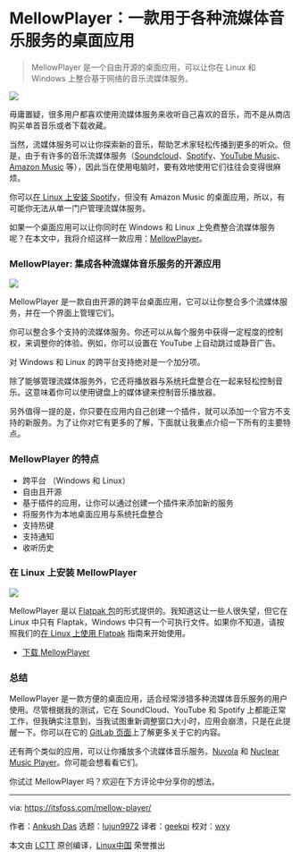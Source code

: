 [#]: collector: (lujun9972)
[#]: translator: (geekpi)
[#]: reviewer: (wxy)
[#]: publisher: (wxy)
[#]: url: (https://linux.cn/article-12759-1.html)
[#]: subject: (MellowPlayer is a Desktop App for Various Streaming Music Services)
[#]: via: (https://itsfoss.com/mellow-player/)
[#]: author: (Ankush Das https://itsfoss.com/author/ankush/)

MellowPlayer：一款用于各种流媒体音乐服务的桌面应用
======

> MellowPlayer 是一个自由开源的桌面应用，可以让你在 Linux 和 Windows 上整合基于网络的音乐流媒体服务。

![][8]

毋庸置疑，很多用户都喜欢使用流媒体服务来收听自己喜欢的音乐，而不是从商店购买单首音乐或者下载收藏。

当然，流媒体服务可以让你探索新的音乐，帮助艺术家轻松传播到更多的听众。但是，由于有许多的音乐流媒体服务（[Soundcloud][1]、[Spotify][2]、[YouTube Music][3]、[Amazon Music][4] 等），因此当在使用电脑时，要有效地使用它们往往会变得很麻烦。

你可以[在 Linux 上安装 Spotify][5]，但没有 Amazon Music 的桌面应用，所以，有可能你无法从单一门户管理流媒体服务。

如果一个桌面应用可以让你同时在 Windows 和 Linux 上免费整合流媒体服务呢？在本文中，我将介绍这样一款应用：[MellowPlayer][6]。

### MellowPlayer: 集成各种流媒体音乐服务的开源应用

![][7]

MellowPlayer 是一款自由开源的跨平台桌面应用，它可以让你整合多个流媒体服务，并在一个界面上管理它们。

你可以整合多个支持的流媒体服务。你还可以从每个服务中获得一定程度的控制权，来调整你的体验。例如，你可以设置在 YouTube 上自动跳过或静音广告。

对 Windows 和 Linux 的跨平台支持绝对是一个加分项。

除了能够管理流媒体服务外，它还将播放器与系统托盘整合在一起来轻松控制音乐。这意味着你可以使用键盘上的媒体键来控制音乐播放器。

另外值得一提的是，你只要在应用内自己创建一个插件，就可以添加一个官方不支持的新服务。为了让你对它有更多的了解，下面就让我重点介绍一下所有的主要特点。

### MellowPlayer 的特点

  * 跨平台 （Windows 和 Linux）
  * 自由且开源
  * 基于插件的应用，让你可以通过创建一个插件来添加新的服务
  * 将服务作为本地桌面应用与系统托盘整合
  * 支持热键
  * 支持通知
  * 收听历史

### 在 Linux 上安装 MellowPlayer

![][9]

MellowPlayer 是以 [Flatpak 包][10]的形式提供的。我知道这让一些人很失望，但它在 Linux 中只有 Flaptak，Windows 中只有一个可执行文件。如果你不知道，请按照我们的[在 Linux 上使用 Flatpak][11] 指南来开始使用。

- [下载 MellowPlayer][12]

### 总结

MellowPlayer 是一款方便的桌面应用，适合经常涉猎多种流媒体音乐服务的用户使用。尽管根据我的测试，它在 SoundCloud、YouTube 和 Spotify 上都能正常工作，但我确实注意到，当我试图重新调整窗口大小时，应用会崩溃，只是在此提醒一下。你可以在它的 [GitLab 页面][13]上了解更多关于它的内容。

还有两个类似的应用，可以让你播放多个流媒体音乐服务。[Nuvola][14] 和 [Nuclear Music Player][15]。你可能会想看看它们。

你试过 MellowPlayer 吗？欢迎在下方评论中分享你的想法。

--------------------------------------------------------------------------------

via: https://itsfoss.com/mellow-player/

作者：[Ankush Das][a]
选题：[lujun9972][b]
译者：[geekpi](https://github.com/geekpi)
校对：[wxy](https://github.com/wxy)

本文由 [LCTT](https://github.com/LCTT/TranslateProject) 原创编译，[Linux中国](https://linux.cn/) 荣誉推出

[a]: https://itsfoss.com/author/ankush/
[b]: https://github.com/lujun9972
[1]: https://soundcloud.com
[2]: https://www.spotify.com
[3]: https://music.youtube.com
[4]: https://music.amazon.com/home
[5]: https://itsfoss.com/install-spotify-ubuntu-linux/
[6]: https://colinduquesnoy.gitlab.io/MellowPlayer/
[7]: https://i2.wp.com/itsfoss.com/wp-content/uploads/2020/10/mellowplayer-screenshot.jpg?resize=800%2C439&ssl=1
[8]: https://i1.wp.com/itsfoss.com/wp-content/uploads/2020/10/mellowplayer.png?resize=800%2C442&ssl=1
[9]: https://i1.wp.com/itsfoss.com/wp-content/uploads/2020/10/mellowplayer-system-integration.jpg?resize=800%2C438&ssl=1
[10]: https://flathub.org/apps/details/com.gitlab.ColinDuquesnoy.MellowPlayer
[11]: https://itsfoss.com/flatpak-guide/
[12]: https://colinduquesnoy.gitlab.io/MellowPlayer/#features
[13]: https://gitlab.com/ColinDuquesnoy/MellowPlayer
[14]: https://itsfoss.com/nuvola-music-player/
[15]: https://itsfoss.com/nuclear-music-player-linux/
